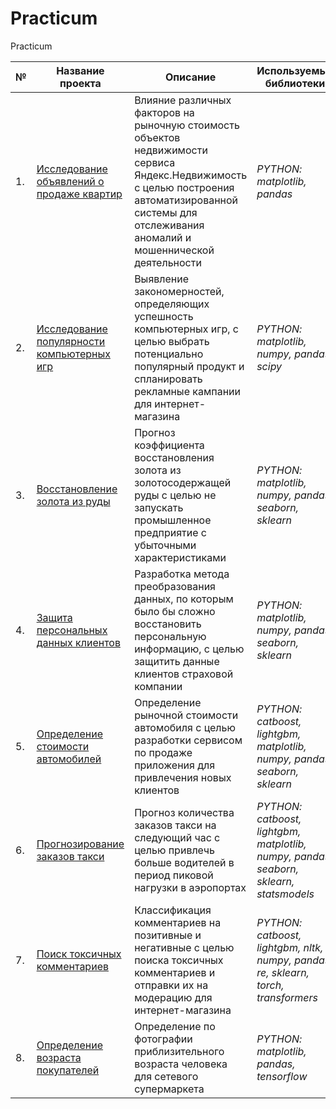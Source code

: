 # Practicum
Practicum

|  №  | Название проекта | Описание | Используемые библиотеки |
| --- | ---------------- | -------- | ----------------------- |
| 1.  | [Исследование объявлений о продаже квартир](sale-of-apartments.ipynb) | Влияние различных факторов на рыночную стоимость объектов недвижимости сервиса Яндекс.Недвижимость с целью построения автоматизированной системы для отслеживания аномалий и мошеннической деятельности | *PYTHON: matplotlib, pandas* |
| 2.  | [Исследование популярности компьютерных игр](video-game.ipynb) | Выявление закономерностей, определяющих успешность компьютерных игр, с целью выбрать потенциально популярный продукт и спланировать рекламные кампании для интернет-магазина | *PYTHON: matplotlib, numpy, pandas, scipy* |
| 3.  | [Восстановление золота из руды](gold-recovery.ipynb) | Прогноз коэффициента восстановления золота из золотосодержащей руды с целью не запускать промышленное предприятие с убыточными характеристиками | *PYTHON: matplotlib, numpy, pandas, seaborn, sklearn* |
| 4. | [Защита персональных данных клиентов](linear-algebra-protection-of-personal-data.ipynb) | Разработка метода преобразования данных, по которым было бы сложно восстановить персональную информацию, с целью защитить данные клиентов страховой компании | *PYTHON: matplotlib, numpy, pandas, seaborn, sklearn* |
| 5. | [Определение стоимости автомобилей](numerical-methods--determining-the-cost-of-cars.ipynb) | Определение рыночной стоимости автомобиля с целью разработки сервисом по продаже приложения для привлечения новых клиентов | *PYTHON: catboost, lightgbm, matplotlib, numpy, pandas, seaborn, sklearn* |
| 6. | [Прогнозирование заказов такси](time-series--forecasting-taxi-orders.ipynb) | Прогноз количества заказов такси на следующий час с целью привлечь больше водителей в период пиковой нагрузки в аэропортах | *PYTHON: catboost, lightgbm, matplotlib, numpy, pandas, seaborn, sklearn, statsmodels* |
| 7. | [Поиск токсичных комментариев](machine-learning-search-for-toxic-comments.ipynb) | Классификация комментариев на позитивные и негативные с целью поиска токсичных комментариев и отправки их на модерацию для интернет-магазина | *PYTHON: catboost, lightgbm, nltk, numpy, pandas, re, sklearn, torch, transformers* |
| 8. | [Определение возраста покупателей](computer-vision--determining-the-age-of-buyers.ipynb) | Определение по фотографии приблизительного возраста человека для сетевого супермаркета | *PYTHON: matplotlib, pandas, tensorflow* |
